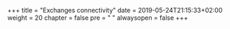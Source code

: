 +++
title = "Exchanges connectivity"
date = 2019-05-24T21:15:33+02:00
weight = 20
chapter = false
pre = "<i class='fa ela-folder'></i> "
alwaysopen = false
+++ 
